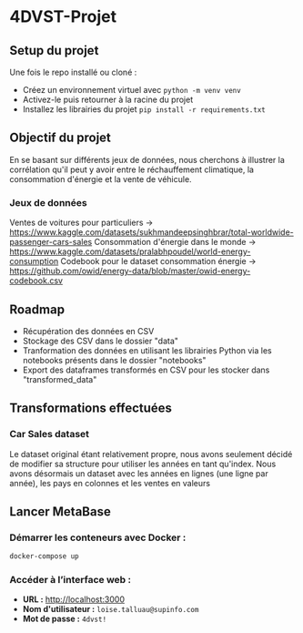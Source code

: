 # 4DVST-Projet

## Setup du projet
Une fois le repo installé ou cloné : 
- Créez un environnement virtuel avec `python -m venv venv`
- Activez-le puis retourner à la racine du projet
- Installez les librairies du projet `pip install -r requirements.txt`

## Objectif du projet
En se basant sur différents jeux de données, nous cherchons à illustrer la corrélation qu'il peut y avoir entre le réchauffement climatique, la consommation d'énergie et la vente de véhicule. 

### Jeux de données

Ventes de voitures pour particuliers -> https://www.kaggle.com/datasets/sukhmandeepsinghbrar/total-worldwide-passenger-cars-sales
Consommation d'énergie dans le monde -> https://www.kaggle.com/datasets/pralabhpoudel/world-energy-consumption
Codebook pour le dataset consommation énergie -> https://github.com/owid/energy-data/blob/master/owid-energy-codebook.csv

## Roadmap 

- Récupération des données en CSV
- Stockage des CSV dans le dossier "data"
- Tranformation des données en utilisant les librairies Python via les notebooks présents dans le dossier "notebooks"
- Export des dataframes transformés en CSV pour les stocker dans "transformed_data"

## Transformations effectuées

### Car Sales dataset
Le dataset original étant relativement propre, nous avons seulement décidé de modifier sa structure pour utiliser les années en tant qu'index. Nous avons désormais un dataset avec les années en lignes (une ligne par année), les pays en colonnes et les ventes en valeurs

## Lancer MetaBase

### Démarrer les conteneurs avec Docker :
```bash
docker-compose up
```

### Accéder à l’interface web :
- **URL :** [http://localhost:3000](http://localhost:3000)
- **Nom d'utilisateur :** `loise.talluau@supinfo.com`
- **Mot de passe :** `4dvst!`